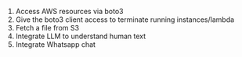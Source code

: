 1. Access AWS resources via boto3
2. Give the boto3 client access to terminate running instances/lambda
3. Fetch a file from S3 
4. Integrate LLM to understand human text
5. Integrate Whatsapp chat 